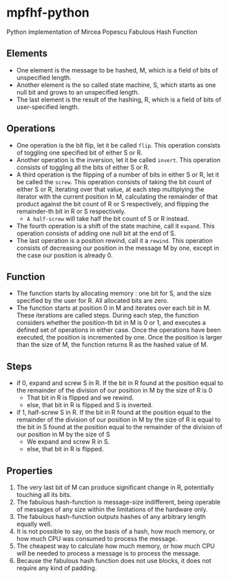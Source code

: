 # mpfhf-python
Python implementation of Mircea Popescu Fabulous Hash Function

## Elements
  * One element is the message to be hashed, M, which is a field of bits of unspecified length.
  * Another element is the so called state machine, S, which starts as one null bit and grows to an unspecified length.
  * The last element is the result of the hashing, R, which is a field of bits of user-specified length. 

## Operations
  * One operation is the bit flip, let it be called `flip`. This operation consists of toggling one specified bit of either S or R.
  * Another operation is the inversion, let it be called `invert`. This operation consists of toggling all the bits of either S or R.
  * A third operation is the flipping of a number of bits in either S or R, let it be called the `screw`. This operation consists of taking the bit count of either S or R, iterating over that value, at each step multiplying the iterator with the current position in M, calculating the remainder of that product against the bit count of R or S respectively, and flipping the remainder-th bit in R or S respectively.
    * `A half-screw` will take half the bit count of S or R instead.
  * The fourth operation is a shift of the state machine, call it `expand`. This operation consists of adding one null bit at the end of S.
  * The last operation is a position rewind, call it a `rewind`. This operation consists of decreasing our position in the message M by one, except in the case our position is already 0.

## Function
  * The function starts by allocating memory : one bit for S, and the size specified by the user for R. All allocated bits are zero.
  * The function starts at position 0 in M and iterates over each bit in M. These iterations are called steps. During each step, the function considers whether the position-th bit in M is 0 or 1, and executes a defined set of operations in either case. Once the operations have been executed, the position is incremented by one. Once the position is larger than the size of M, the function returns R as the hashed value of M.

## Steps
  * if 0, expand and screw S in R. If the bit in R found at the position equal to the remainder of the division of our position in M by the size of R is 0 
    * That bit in R is flipped and we rewind.
    * else, that bit in R is flipped and S is inverted.
  * if 1, half-screw S in R. If the bit in R found at the position equal to the remainder of the division of our position in M by the size of R is equal to the bit in S found at the position equal to the remainder of the division of our position in M by the size of S 
    * We expand and screw R in S.
    * else, that bit in R is flipped.

## Properties
  1. The very last bit of M can produce significant change in R, potentially touching all its bits.
  1. The fabulous hash-function is message-size indifferent, being operable of messages of any size within the limitations of the hardware only.
  1. The fabulous hash-function outputs hashes of any arbitrary length equally well.
  1. It is not possible to say, on the basis of a hash, how much memory, or how much CPU was consumed to process the message.
  1. The cheapest way to calculate how much memory, or how much CPU will be needed to process a message is to process the message.
  1. Because the fabulous hash function does not use blocks, it does not require any kind of padding.
